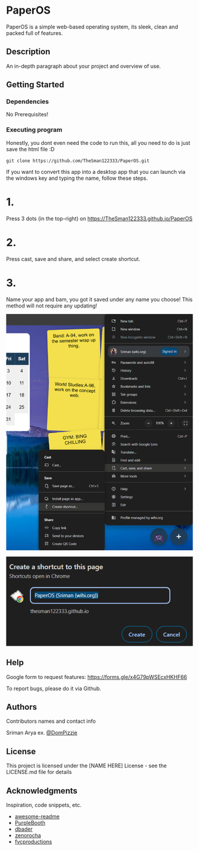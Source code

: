 # PaperOS

PaperOS is a simple web-based operating system, its sleek, clean and packed full of features.

## Description

An in-depth paragraph about your project and overview of use.

## Getting Started

### Dependencies

No Prerequisites!

### Executing program

Honestly, you dont even need the code to run this, all you need to do is just save the html file :D

```
git clone https://github.com/TheSman122333/PaperOS.git
```

If you want to convert this app into a desktop app that you can launch via the windows key and typing the name, follow these steps.

# 1.
Press 3 dots (in the top-right) on https://TheSman122333.github.io/PaperOS

# 2.
Press cast, save and share, and select create shortcut.

# 3.
Name your app and bam, you got it saved under any name you choose! This method will not require any updating!

![Installation](image.png)

![Installation p2](image-1.png)

## Help

Google form to request features: https://forms.gle/x4G79pWSEcxHKHF66

To report bugs, please do it via Github.

## Authors

Contributors names and contact info

Sriman Arya
ex. [@DomPizzie](https://twitter.com/dompizzie)

## License

This project is licensed under the [NAME HERE] License - see the LICENSE.md file for details

## Acknowledgments

Inspiration, code snippets, etc.
* [awesome-readme](https://github.com/matiassingers/awesome-readme)
* [PurpleBooth](https://gist.github.com/PurpleBooth/109311bb0361f32d87a2)
* [dbader](https://github.com/dbader/readme-template)
* [zenorocha](https://gist.github.com/zenorocha/4526327)
* [fvcproductions](https://gist.github.com/fvcproductions/1bfc2d4aecb01a834b46)
